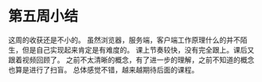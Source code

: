 # 第五周小结
这周的收获还是不小的。
虽然浏览器，服务端，客户端工作原理什么的并不陌生，但是自己实现起来肯定是有难度的。
课上节奏较快，没有完全跟上。课后又跟着视频回顾了。
之前不太清晰的概念，有了进一步的理解，之前不知道的概念也算是进行了扫盲。
总体感觉不错，越来越期待后面的课程。
